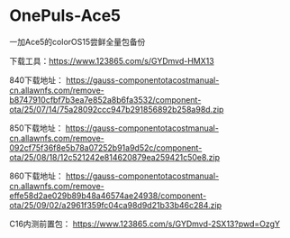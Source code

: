 # OnePuls-Ace5
一加Ace5的colorOS15尝鲜全量包备份

下载工具：https://www.123865.com/s/GYDmvd-HMX13

840下载地址：
https://gauss-componentotacostmanual-cn.allawnfs.com/remove-b8747910cfbf7b3ea7e852a8b6fa3532/component-ota/25/07/14/75a28092ccc947b291856892b258a98d.zip

850下载地址：
https://gauss-componentotacostmanual-cn.allawnfs.com/remove-092cf75f36f8e5b78a07252b91a9d52c/component-ota/25/08/18/12c521242e814620879ea259421c50e8.zip

860下载地址：
https://gauss-componentotacostmanual-cn.allawnfs.com/remove-effe58d2ae029b89b48a46574ae24938/component-ota/25/09/02/a2961f359fc04ca98d9d21b33b46c284.zip

C16内测前置包：
https://www.123865.com/s/GYDmvd-2SX13?pwd=OzgY